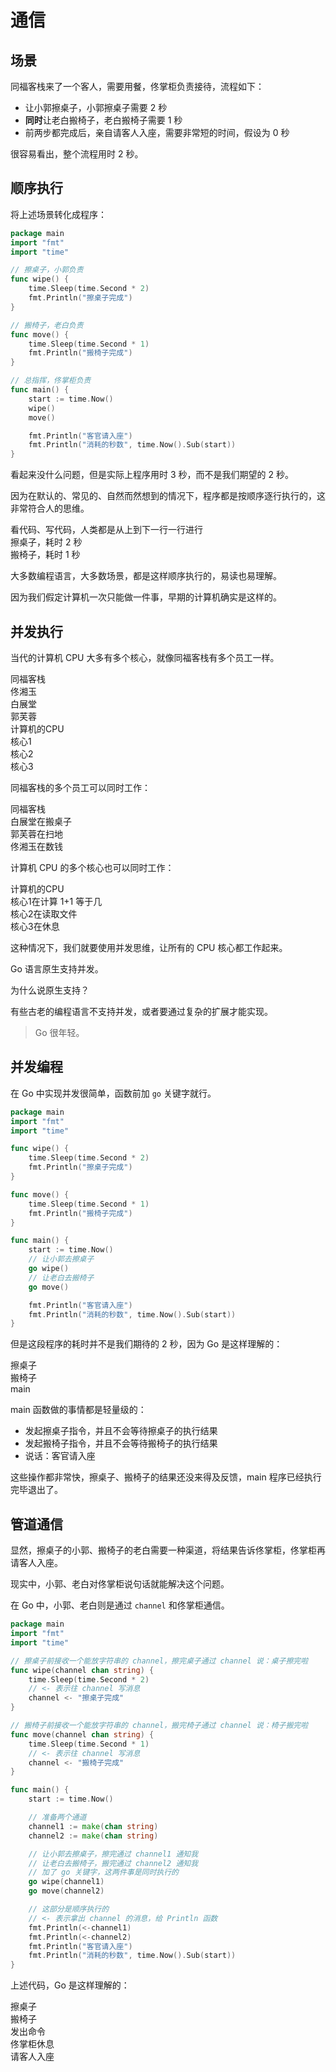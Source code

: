 # 通信

## 场景

同福客栈来了一个客人，需要用餐，佟掌柜负责接待，流程如下：

- 让小郭擦桌子，小郭擦桌子需要 2 秒
- **同时**让老白搬椅子，老白搬椅子需要 1 秒
- 前两步都完成后，亲自请客人入座，需要非常短的时间，假设为 0 秒

很容易看出，整个流程用时 2 秒。

## 顺序执行

将上述场景转化成程序：

<div class="run"></div>

```go
package main
import "fmt"
import "time"

// 擦桌子，小郭负责
func wipe() {
    time.Sleep(time.Second * 2)
    fmt.Println("擦桌子完成")
}

// 搬椅子，老白负责
func move() {
    time.Sleep(time.Second * 1)
    fmt.Println("搬椅子完成")
}

// 总指挥，佟掌柜负责
func main() {
    start := time.Now()
    wipe()
    move()

    fmt.Println("客官请入座")
    fmt.Println("消耗的秒数", time.Now().Sub(start))
}
```

看起来没什么问题，但是实际上程序用时 3 秒，而不是我们期望的 2 秒。

因为在默认的、常见的、自然而然想到的情况下，程序都是按顺序逐行执行的，这非常符合人的思维。

<div class="banner">看代码、写代码，人类都是从上到下一行一行进行</div>

<div class="bg-cyan flex flex-col gap-2 p-4">
    <div class="brick-yellow w-72 text-start pl-2 text-sm">擦桌子，耗时 2 秒</div>
    <div class="brick-yellow w-36 text-start pl-2 text-sm">搬椅子，耗时 1 秒</div>
</div>

大多数编程语言，大多数场景，都是这样顺序执行的，易读也易理解。

因为我们假定计算机一次只能做一件事，早期的计算机确实是这样的。

## 并发执行

当代的计算机 CPU 大多有多个核心，就像同福客栈有多个员工一样。

<div class="bg-cyan flex flex-row p-4 gap-4">
    <div class="flex flex-col bg-yellow p-0 pb-4 gap-2">
        <div class="bg-cyan text-center mt-0 px-8 w-full rounded-none">同福客栈</div>
        <div class="brick mx-4 px-2">佟湘玉</div>
        <div class="brick mx-4 px-2">白展堂</div>
        <div class="brick mx-4 px-2">郭芙蓉</div>
    </div>
    <div class="flex flex-col bg-yellow p-0 pb-4 gap-2">
        <div class="bg-cyan text-center px-8 mt-0 w-full rounded-none">计算机的CPU</div>
        <div class="brick mx-4 px-2">核心1</div>
        <div class="brick mx-4 px-2">核心2</div>
        <div class="brick mx-4 px-2">核心3</div>
    </div>
</div>

同福客栈的多个员工可以同时工作：

<div class="bg-cyan flex flex-row p-4 gap-4 border-r-4 border-red-400">
    <div class="flex flex-col bg-yellow p-0 pb-4 gap-2">
        <div class="bg-cyan text-center mt-0 px-8 w-full rounded-none">同福客栈</div>
        <div class="flex flex-row gap-1">
            <div class="brick mx-4 px-2">白展堂在搬桌子</div>
            <div class="brick mx-4 px-2">郭芙蓉在扫地</div>
            <div class="brick mx-4 px-2">佟湘玉在数钱</div>
        </div>
    </div>
</div>

计算机 CPU 的多个核心也可以同时工作：

<div class="bg-cyan flex flex-row p-4 gap-4 border-r-4 border-red-400">
    <div class="flex flex-col bg-yellow p-0 pb-4 gap-2">
        <div class="bg-cyan text-center px-8 mt-0 w-full rounded-none">计算机的CPU</div>
        <div class="flex flex-row gap-1">
            <div class="brick mx-4 px-2">核心1在计算 1+1 等于几</div>
            <div class="brick mx-4 px-2">核心2在读取文件</div>
            <div class="brick mx-4 px-2">核心3在休息</div>
        </div>
    </div>
</div>

这种情况下，我们就要使用并发思维，让所有的 CPU 核心都工作起来。

Go 语言原生支持并发。

<div class="banner">为什么说原生支持？</div>

有些古老的编程语言不支持并发，或者要通过复杂的扩展才能实现。

> Go 很年轻。

## 并发编程

在 Go 中实现并发很简单，函数前加 `go` 关键字就行。

<div class="run"></div>

```go
package main
import "fmt"
import "time"

func wipe() {
    time.Sleep(time.Second * 2)
    fmt.Println("擦桌子完成")
}

func move() {
    time.Sleep(time.Second * 1)
    fmt.Println("搬椅子完成")
}

func main() {
    start := time.Now()
    // 让小郭去擦桌子
    go wipe()
    // 让老白去搬椅子
    go move()

    fmt.Println("客官请入座")
    fmt.Println("消耗的秒数", time.Now().Sub(start))
}
```

但是这段程序的耗时并不是我们期待的 2 秒，因为 Go 是这样理解的：

<div class="bg-cyan flex flex-col gap-4 p-2">
    <div class="brick w-full">擦桌子</div>
    <div class="brick w-1/2">搬椅子</div>
    <div class="brick w-24">main</div>
</div>

main 函数做的事情都是轻量级的：

- 发起擦桌子指令，并且不会等待擦桌子的执行结果
- 发起搬椅子指令，并且不会等待搬椅子的执行结果
- 说话：客官请入座

这些操作都非常快，擦桌子、搬椅子的结果还没来得及反馈，main 程序已经执行完毕退出了。

## 管道通信

显然，擦桌子的小郭、搬椅子的老白需要一种渠道，将结果告诉佟掌柜，佟掌柜再请客人入座。

现实中，小郭、老白对佟掌柜说句话就能解决这个问题。

在 Go 中，小郭、老白则是通过 `channel` 和佟掌柜通信。

<div class="run"></div>

```go
package main
import "fmt"
import "time"

// 擦桌子前接收一个能放字符串的 channel，擦完桌子通过 channel 说：桌子擦完啦
func wipe(channel chan string) {
    time.Sleep(time.Second * 2)
    // <- 表示往 channel 写消息
    channel <- "擦桌子完成"
}

// 搬椅子前接收一个能放字符串的 channel，搬完椅子通过 channel 说：椅子搬完啦
func move(channel chan string) {
    time.Sleep(time.Second * 1)
    // <- 表示往 channel 写消息
    channel <- "搬椅子完成"
}

func main() {
    start := time.Now()

    // 准备两个通道
    channel1 := make(chan string)
    channel2 := make(chan string)

    // 让小郭去擦桌子，擦完通过 channel1 通知我
    // 让老白去搬椅子，搬完通过 channel2 通知我
    // 加了 go 关键字，这两件事是同时执行的
    go wipe(channel1)
    go move(channel2)

    // 这部分是顺序执行的
    // <- 表示拿出 channel 的消息，给 Println 函数
    fmt.Println(<-channel1)
    fmt.Println(<-channel2)
    fmt.Println("客官请入座")
    fmt.Println("消耗的秒数", time.Now().Sub(start))
}
```

上述代码，Go 是这样理解的：

<div class="bg-cyan flex flex-col gap-4 p-2">
    <div class="brick mr-40">擦桌子</div>
    <div class="w-1/2">
        <div class="brick mr-20">搬椅子</div>
    </div>
    <div class="flex flex-row w-full">
        <div class="brick w-24 rounded-r-none">发出命令</div>
        <div class="bg-sky-500/10 text-center border border-yellow-50/40 justify-center flex flex-grow">佟掌柜休息</div>
        <div class="brick w-40 text-center rounded rounded-l-none">请客人入座</div>
    </div>  
</div>
